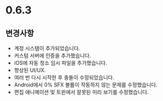 # 0.6.3

## 변경사항

- 계정 시스템이 추가되었습니다.
- 커스텀 서버에 인증을 추가했습니다.
- iOS에 자동 청소 임시 파일을 추가했습니다.
- 향상된 UI/UX.
- 여러 번 다시 시작한 후 충돌이 수정되었습니다.
- Android에서 0% SFX 볼륨이 작동하지 않는 문제를 수정했습니다.
- 편집 애니메이션 및 트윈에서 잘못된 미리 보기를 수정했습니다.
